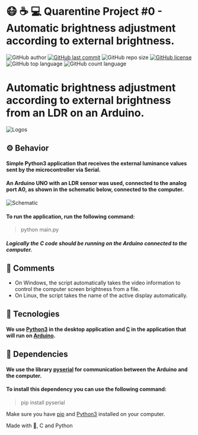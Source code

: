 # :mask: :coffee: :computer: Quarentine Project #0 - Automatic brightness adjustment according to external brightness.
![GitHub author](https://img.shields.io/badge/author-angelamf_and_lucas26xd-ff0080?style=flat-square)
[![GitHub last commit](https://img.shields.io/github/last-commit/angelamf/Changing-the-Screen-Brightness?color=ff0080&style=flat-square)](../../commits/master)
![GitHub repo size](https://img.shields.io/github/repo-size/angelamf/Changing-the-Screen-Brightness?color=ff0080&style=flat-square)
[![GitHub license](https://img.shields.io/github/license/angelamf/Changing-the-Screen-Brightness?color=ff0080&style=flat-square)](LICENSE)
![GitHub top language](https://img.shields.io/github/languages/top/angelamf/Changing-the-Screen-Brightness?color=ff0080&style=flat-square)
![GitHub count language](https://img.shields.io/github/languages/count/angelamf/Changing-the-Screen-Brightness?color=ff0080&style=flat-square)
# Automatic brightness adjustment according to external brightness from an LDR on an Arduino.
![Logos](https://media-exp1.licdn.com/dms/image/C5612AQE47I-l0dw4Zg/article-cover_image-shrink_600_2000/0?e=1598486400&v=beta&t=bI3mjfMjpjB5ilzRzjcjJHFodAwvrJUHvoyzyFUj1TY)

## ⚙ Behavior
#### Simple Python3 application that receives the external luminance values ​​sent by the microcontroller via Serial.
#### An Arduino UNO with an LDR sensor was used,  connected to the analog port A0, as shown in the schematic below, connected to the computer.
![Schematic](https://www.aranacorp.com/wp-content/uploads/pr-sensor-scheme_bb.png)

#### To run the application, run the following command:
> python main.py

##### Logically the C code should be running on the Arduino connected to the computer.

## 📝 Comments
- On Windows, the script automatically takes the video information to control the computer screen brightness from a file.
- On Linux, the script takes the name of the active display automatically.


## 🚀 Tecnologies
#### We use [Python3](https://www.python.org/) in the desktop application and [C](https://www.learn-c.org/) in the application that will run on [Arduino](https://www.arduino.cc/). 

## 🔨 Dependencies
#### We use the library [pyserial](https://pypi.org/project/pyserial/) for communication between the Arduino and the computer.
#### To install this dependency you can use the following command:
> pip install pyserial

Make sure you have [pip](https://pypi.org/project/pip/) and [Python3](https://www.python.org/) installed on your computer.

Made with 💙, C and Python